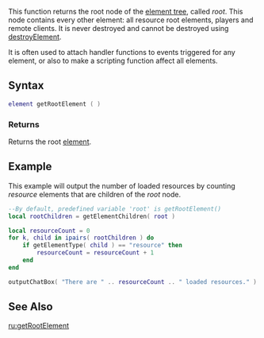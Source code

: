 This function returns the root node of the [element tree](/element_tree.md "wikilink"), called *root*. This node contains every other element: all resource root elements, players and remote clients. It is never destroyed and cannot be destroyed using [destroyElement](/destroyElement.md "wikilink").

It is often used to attach handler functions to events triggered for any element, or also to make a scripting function affect all elements.

Syntax
------

``` lua
element getRootElement ( )
```

### Returns

Returns the root [element](/element.md "wikilink").

Example
-------

This example will output the number of loaded resources by counting *resource* elements that are children of the *root* node.

``` lua
--By default, predefined variable 'root' is getRootElement()
local rootChildren = getElementChildren( root )

local resourceCount = 0
for k, child in ipairs( rootChildren ) do
    if getElementType( child ) == "resource" then
        resourceCount = resourceCount + 1
    end
end

outputChatBox( "There are " .. resourceCount .. " loaded resources." )
```

See Also
--------

[ru:getRootElement](/ru:getRootElement.md "wikilink")
